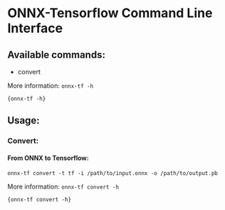 ONNX-Tensorflow Command Line Interface
======

## Available commands:
- convert

More information: `onnx-tf -h`
```
{onnx-tf -h}
```

## Usage:

### Convert:

#### From ONNX to Tensorflow:
`onnx-tf convert -t tf -i /path/to/input.onnx -o /path/to/output.pb`

More information: `onnx-tf convert -h`
```
{onnx-tf convert -h}
```
